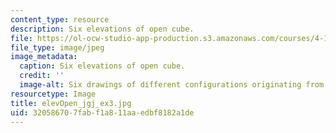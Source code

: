 ```yaml
---
content_type: resource
description: Six elevations of open cube.
file: https://ol-ocw-studio-app-production.s3.amazonaws.com/courses/4-111-introduction-to-architecture-environmental-design-spring-2014/320586707fabf1a811aaedbf8182a1de_elevOpen_jgj_ex3.jpg
file_type: image/jpeg
image_metadata:
  caption: Six elevations of open cube.
  credit: ''
  image-alt: Six drawings of different configurations originating from a square.
resourcetype: Image
title: elevOpen_jgj_ex3.jpg
uid: 32058670-7fab-f1a8-11aa-edbf8182a1de
---
```

